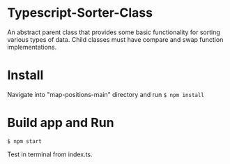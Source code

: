# Typescript-Sorter-Class
An abstract parent class that provides some basic functionality for sorting various types of data. Child classes must have compare and swap function implementations.

# Install
Navigate into "map-positions-main" directory and run
```$ npm install```

# Build app and Run
```$ npm start```

Test in terminal from index.ts.
